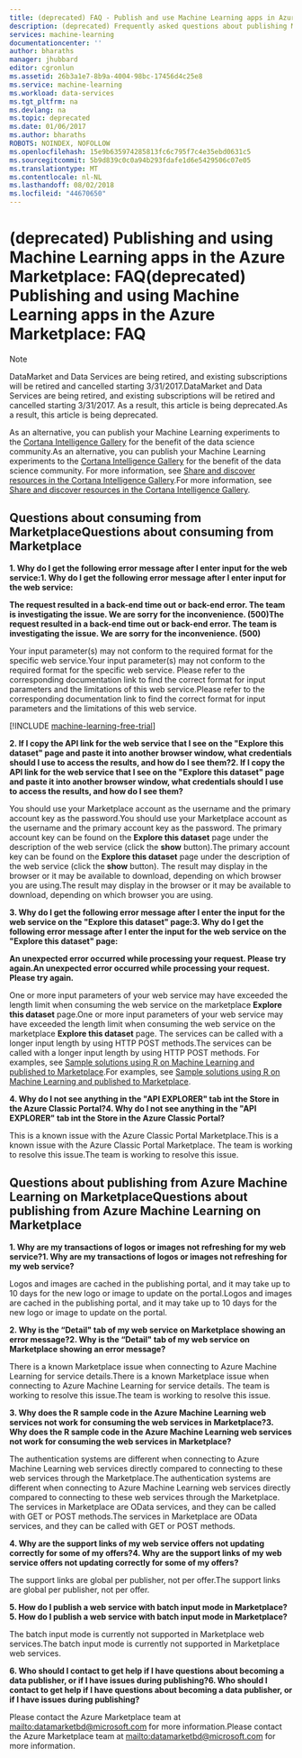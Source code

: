```yaml
---
title: (deprecated) FAQ - Publish and use Machine Learning apps in Azure Marketplace | Microsoft Docs
description: (deprecated) Frequently asked questions about publishing Machine Learning apps in the Azure Marketplace
services: machine-learning
documentationcenter: ''
author: bharaths
manager: jhubbard
editor: cgronlun
ms.assetid: 26b3a1e7-8b9a-4004-98bc-17456d4c25e8
ms.service: machine-learning
ms.workload: data-services
ms.tgt_pltfrm: na
ms.devlang: na
ms.topic: deprecated
ms.date: 01/06/2017
ms.author: bharaths
ROBOTS: NOINDEX, NOFOLLOW
ms.openlocfilehash: 15e9b635974285813fc6c795f7c4e35ebd0631c5
ms.sourcegitcommit: 5b9d839c0c0a94b293fdafe1d6e5429506c07e05
ms.translationtype: MT
ms.contentlocale: nl-NL
ms.lasthandoff: 08/02/2018
ms.locfileid: "44670650"
---
```

# <a name="deprecated-publishing-and-using-machine-learning-apps-in-the-azure-marketplace-faq"></a><span data-ttu-id="64f49-103">(deprecated) Publishing and using Machine Learning apps in the Azure Marketplace: FAQ</span><span class="sxs-lookup"><span data-stu-id="64f49-103">(deprecated) Publishing and using Machine Learning apps in the Azure Marketplace: FAQ</span></span>

> [!NOTE]
> <span data-ttu-id="64f49-104">DataMarket and Data Services are being retired, and existing subscriptions will be retired and cancelled starting 3/31/2017.</span><span class="sxs-lookup"><span data-stu-id="64f49-104">DataMarket and Data Services are being retired, and existing subscriptions will be retired and cancelled starting 3/31/2017.</span></span> <span data-ttu-id="64f49-105">As a result, this article is being deprecated.</span><span class="sxs-lookup"><span data-stu-id="64f49-105">As a result, this article is being deprecated.</span></span> 
> 
> <span data-ttu-id="64f49-106">As an alternative, you can publish your Machine Learning experiments to the [Cortana Intelligence Gallery](https://gallery.cortanaintelligence.com/) for the benefit of the data science community.</span><span class="sxs-lookup"><span data-stu-id="64f49-106">As an alternative, you can publish your Machine Learning experiments to the [Cortana Intelligence Gallery](https://gallery.cortanaintelligence.com/) for the benefit of the data science community.</span></span> <span data-ttu-id="64f49-107">For more information, see [Share and discover resources in the Cortana Intelligence Gallery](https://docs.microsoft.com/en-us/azure/machine-learning/machine-learning-gallery-how-to-use-contribute-publish).</span><span class="sxs-lookup"><span data-stu-id="64f49-107">For more information, see [Share and discover resources in the Cortana Intelligence Gallery](https://docs.microsoft.com/en-us/azure/machine-learning/machine-learning-gallery-how-to-use-contribute-publish).</span></span>


## <a name="questions-about-consuming-from-marketplace"></a><span data-ttu-id="64f49-108">Questions about consuming from Marketplace</span><span class="sxs-lookup"><span data-stu-id="64f49-108">Questions about consuming from Marketplace</span></span>
<span data-ttu-id="64f49-109">**1. Why do I get the following error message after I enter input for the web service:**</span><span class="sxs-lookup"><span data-stu-id="64f49-109">**1. Why do I get the following error message after I enter input for the web service:**</span></span>

<span data-ttu-id="64f49-110">**The request resulted in a back-end time out or back-end error. The team is investigating the issue. We are sorry for the inconvenience. (500)**</span><span class="sxs-lookup"><span data-stu-id="64f49-110">**The request resulted in a back-end time out or back-end error. The team is investigating the issue. We are sorry for the inconvenience. (500)**</span></span>

<span data-ttu-id="64f49-111">Your input parameter(s) may not conform to the required format for the specific web service.</span><span class="sxs-lookup"><span data-stu-id="64f49-111">Your input parameter(s) may not conform to the required format for the specific web service.</span></span> <span data-ttu-id="64f49-112">Please refer to the corresponding documentation link to find the correct format for input parameters and the limitations of this web service.</span><span class="sxs-lookup"><span data-stu-id="64f49-112">Please refer to the corresponding documentation link to find the correct format for input parameters and the limitations of this web service.</span></span>

[!INCLUDE [machine-learning-free-trial](../../includes/machine-learning-free-trial.md)]

<span data-ttu-id="64f49-113">**2. If I copy the API link for the web service that I see on the "Explore this dataset" page and paste it into another browser window, what credentials should I use to access the results, and how do I see them?**</span><span class="sxs-lookup"><span data-stu-id="64f49-113">**2. If I copy the API link for the web service that I see on the "Explore this dataset" page and paste it into another browser window, what credentials should I use to access the results, and how do I see them?**</span></span>

<span data-ttu-id="64f49-114">You should use your Marketplace account as the username and the primary account key as the password.</span><span class="sxs-lookup"><span data-stu-id="64f49-114">You should use your Marketplace account as the username and the primary account key as the password.</span></span> <span data-ttu-id="64f49-115">The primary account key can be found on the **Explore this dataset** page under the description of the web service (click the **show** button).</span><span class="sxs-lookup"><span data-stu-id="64f49-115">The primary account key can be found on the **Explore this dataset** page under the description of the web service (click the **show** button).</span></span> <span data-ttu-id="64f49-116">The result may display in the browser or it may be available to  download, depending on which browser you are using.</span><span class="sxs-lookup"><span data-stu-id="64f49-116">The result may display in the browser or it may be available to  download, depending on which browser you are using.</span></span>

<span data-ttu-id="64f49-117">**3. Why do I get the following error message after I enter the input for the web service on the "Explore this dataset" page:**</span><span class="sxs-lookup"><span data-stu-id="64f49-117">**3. Why do I get the following error message after I enter the input for the web service on the "Explore this dataset" page:**</span></span> 

<span data-ttu-id="64f49-118">**An unexpected error occurred while processing your request. Please try again.**</span><span class="sxs-lookup"><span data-stu-id="64f49-118">**An unexpected error occurred while processing your request. Please try again.**</span></span>

<span data-ttu-id="64f49-119">One or more input parameters of your web service may have exceeded the length limit when consuming the web service on the marketplace **Explore this dataset** page.</span><span class="sxs-lookup"><span data-stu-id="64f49-119">One or more input parameters of your web service may have exceeded the length limit when consuming the web service on the marketplace **Explore this dataset** page.</span></span> <span data-ttu-id="64f49-120">The services can be called with a longer input length by using HTTP POST methods.</span><span class="sxs-lookup"><span data-stu-id="64f49-120">The services can be called with a longer input length by using HTTP POST methods.</span></span> <span data-ttu-id="64f49-121">For examples, see [Sample solutions using R on Machine Learning and published to Marketplace](machine-learning-r-csharp-web-service-examples.md).</span><span class="sxs-lookup"><span data-stu-id="64f49-121">For examples, see [Sample solutions using R on Machine Learning and published to Marketplace](machine-learning-r-csharp-web-service-examples.md).</span></span>

<span data-ttu-id="64f49-122">**4. Why do I not see anything in the "API EXPLORER" tab int the Store in the Azure Classic Portal?**</span><span class="sxs-lookup"><span data-stu-id="64f49-122">**4. Why do I not see anything in the "API EXPLORER" tab int the Store in the Azure Classic Portal?**</span></span> 

<span data-ttu-id="64f49-123">This is a known issue with the Azure Classic Portal Marketplace.</span><span class="sxs-lookup"><span data-stu-id="64f49-123">This is a known issue with the Azure Classic Portal Marketplace.</span></span> <span data-ttu-id="64f49-124">The team is working to resolve this issue.</span><span class="sxs-lookup"><span data-stu-id="64f49-124">The team is working to resolve this issue.</span></span> 

## <a name="questions-about-publishing-from-azure-machine-learning-on-marketplace"></a><span data-ttu-id="64f49-125">Questions about publishing from Azure Machine Learning on Marketplace</span><span class="sxs-lookup"><span data-stu-id="64f49-125">Questions about publishing from Azure Machine Learning on Marketplace</span></span>
<span data-ttu-id="64f49-126">**1. Why are my transactions of logos or images not refreshing for my web service?**</span><span class="sxs-lookup"><span data-stu-id="64f49-126">**1. Why are my transactions of logos or images not refreshing for my web service?**</span></span> 

<span data-ttu-id="64f49-127">Logos and images are cached in the publishing portal, and it may take up to 10 days for the new logo or image to update on the portal.</span><span class="sxs-lookup"><span data-stu-id="64f49-127">Logos and images are cached in the publishing portal, and it may take up to 10 days for the new logo or image to update on the portal.</span></span>

<span data-ttu-id="64f49-128">**2. Why is the “Detail" tab of my web service on Marketplace showing an error message?**</span><span class="sxs-lookup"><span data-stu-id="64f49-128">**2. Why is the “Detail" tab of my web service on Marketplace showing an error message?**</span></span>

<span data-ttu-id="64f49-129">There is a known Marketplace issue when connecting to Azure Machine Learning for service details.</span><span class="sxs-lookup"><span data-stu-id="64f49-129">There is a known Marketplace issue when connecting to Azure Machine Learning for service details.</span></span> <span data-ttu-id="64f49-130">The team is working to resolve this issue.</span><span class="sxs-lookup"><span data-stu-id="64f49-130">The team is working to resolve this issue.</span></span>

<span data-ttu-id="64f49-131">**3. Why does the R sample code in the Azure Machine Learning web services not work for consuming the web services in Marketplace?**</span><span class="sxs-lookup"><span data-stu-id="64f49-131">**3. Why does the R sample code in the Azure Machine Learning web services not work for consuming the web services in Marketplace?**</span></span>

<span data-ttu-id="64f49-132">The authentication systems are different when connecting to Azure Machine Learning web services directly compared to connecting to these web services through the Marketplace.</span><span class="sxs-lookup"><span data-stu-id="64f49-132">The authentication systems are different when connecting to Azure Machine Learning web services directly compared to connecting to these web services through the Marketplace.</span></span> <span data-ttu-id="64f49-133">The services in Marketplace are OData services, and they can be called with GET or POST methods.</span><span class="sxs-lookup"><span data-stu-id="64f49-133">The services in Marketplace are OData services, and they can be called with GET or POST methods.</span></span> 

<span data-ttu-id="64f49-134">**4. Why are the support links of my web service offers not updating correctly for some of my offers?**</span><span class="sxs-lookup"><span data-stu-id="64f49-134">**4. Why are the support links of my web service offers not updating correctly for some of my offers?**</span></span>

<span data-ttu-id="64f49-135">The support links are global per publisher, not per offer.</span><span class="sxs-lookup"><span data-stu-id="64f49-135">The support links are global per publisher, not per offer.</span></span> 

<span data-ttu-id="64f49-136">**5. How do I publish a web service with batch input mode in Marketplace?**</span><span class="sxs-lookup"><span data-stu-id="64f49-136">**5. How do I publish a web service with batch input mode in Marketplace?**</span></span>

<span data-ttu-id="64f49-137">The batch input mode is currently not supported in Marketplace web services.</span><span class="sxs-lookup"><span data-stu-id="64f49-137">The batch input mode is currently not supported in Marketplace web services.</span></span>

<span data-ttu-id="64f49-138">**6. Who should I contact to get help if I have questions about becoming a data publisher, or if I have issues during publishing?**</span><span class="sxs-lookup"><span data-stu-id="64f49-138">**6. Who should I contact to get help if I have questions about becoming a data publisher, or if I have issues during publishing?**</span></span>

<span data-ttu-id="64f49-139">Please contact the Azure Marketplace team at <mailto:datamarketbd@microsoft.com> for more information.</span><span class="sxs-lookup"><span data-stu-id="64f49-139">Please contact the Azure Marketplace team at <mailto:datamarketbd@microsoft.com> for more information.</span></span>

